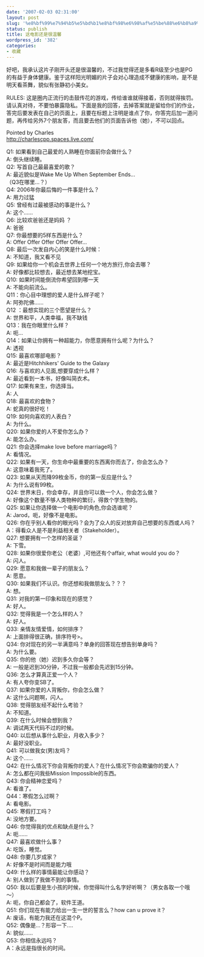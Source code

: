 ```yaml
---
date: '2007-02-03 02:31:00'
layout: post
slug: '%e8%bf%99%e7%94%b5%e5%bd%b1%e8%bf%98%e6%98%af%e5%be%88%e6%b8%a9%e9%a6%a8'
status: publish
title: 这电影还是很温馨
wordpress_id: '382'
categories:
- 收藏
---
```


好吧，我承认这片子刚开头还是很温馨的，不过我觉得还是多看R级至少也是PG的有益于身体健康。鉴于这样阳光明媚的片子会对心理造成不健康的影响，是不是明天看茶舞，貌似有张静初小美女。  
  
RULES: 这是圈内正流行的击鼓传花的游戏，传给谁谁就得接着，否则就得挨罚。请认真对待，不要怕暴露隐私。下面是我的回答，去掉答案就是留给你们的作业，答完后要发表在自己的页面上，且要在标题上注明是谁点了你，你答完后加一道问题，再传给另外7个朋友答，而且要去他们的页面告诉他（她），不可以回点。  
  
Pointed by Charles  
http://charlescpp.spaces.live.com/  
  
Q1: 如果看到自己最爱的人熟睡在你面前你会做什么？  
A: 倒头继续睡。  
Q2: 写首自己最最喜爱的歌？  
A: 最近貌似是Wake Me Up When September Ends...  
（Q3在哪里…？）  
Q4: 2006年你最后悔的一件事是什么？  
A: 用力过猛  
Q5: 曾经有过最被感动的事是什么？  
A: 这个……  
Q6: 比较欢爸爸还是妈妈 ？  
A: 爸爸  
Q7: 你最想要的5样东西是什么？  
A: Offer Offer Offer Offer Offer...  
Q8: 最后一次发自内心的笑是什么时候：  
A: 不知道，我又看不见  
Q9: 如果给你一个机会去世界上任何一个地方旅行,你会去哪？  
A: 好像都比较想去，最近想去某地挖宝。  
Q10: 如果时间能倒流你希望回到哪一天  
A: 不能向前流么。  
Q11：你心目中理想的爱人是什么样子呢？  
A: 阿弥陀佛……  
Q12 ：最想实现的三个愿望是什么？  
A: 世界和平，人类幸福，我不缺钱  
Q13：我在你眼里什么样？  
A: 呃...  
Q14：如果让你拥有一种超能力，你愿意拥有什么呢？为什么？  
A: 透视  
Q15: 最喜欢哪部电影？  
A: 最近是Hitchhikers' Guide to the Galaxy  
Q16: 与喜欢的人见面,想要穿成什么样？  
A: 最近看到一本书，好像叫简衣术。  
Q17: 如果有来生，你选择当。  
A: 人  
Q18: 最喜欢的食物？  
A: 蛇真的很好吃！  
Q19: 如何向喜欢的人表白？  
A: 为什么。  
Q20: 如果你爱的人不爱你怎么办？  
A: 能怎么办。  
Q21: 你会选择make love before marriage吗？  
A: 看情况。  
Q22: 如果有一天，你生命中最重要的东西离你而去了，你会怎么办？  
A: 这意味着我死了。  
Q23: 如果从天而降99枚金币，你的第一反应是什么？  
A: 为什么说有99枚。  
Q24: 世界末日，你会幸存，并且你可以救一个人，你会怎么做？  
A: 好像这个数量不够人类物种的繁衍，得救个学生物的。  
Q25: 如果让你选择做一个电影中的角色,你会选谁呢？  
A: Jarod，呃，好像不是电影。  
Q26: 你在乎别人看你的眼光吗？会为了众人的反对放弃自己想要的东西或人吗？  
A：得看众人是不是利益相关者（Stakeholder）。  
Q27: 想要拥有一个怎样的圣诞？  
A: 下雪。  
Q28: 如果你很爱你老公（老婆）,可他还有个affair, what would you do？  
A: 闪人。  
Q29: 愿意和我做一辈子的朋友么？  
A: 愿意。  
Q30: 如果我们不认识。你还想和我做朋友么？？？  
A: 想。  
Q31: 对我的第一印象和现在的感觉？  
A: 好人。  
Q32: 觉得我是一个怎么样的人？  
A: 好人。  
Q33: 亲情友情爱情，如何排序？  
A: 上面排得很正确，排序符号>。  
Q34: 你对现在的另一半满意吗？单身的回答现在想告别单身吗？  
A: 为什么要。  
Q35: 你的他（她）迟到多久你会等？  
A: 一般是迟到30分钟，不过我一般都会先迟到15分钟。  
Q36: 怎么才算真正爱一个人？  
A: 有人夸你变SB了。  
Q37: 如果你爱的人背叛你，你会怎么做？  
A: 这什么问题啊，闪人。  
Q38: 觉得朋友经不起什么考验？  
A: 不知道。  
Q39: 在什么时候会想到我？  
A: 调试两天代码不过的时候。  
Q40: 以后想从事什么职业，月收入多少？  
A: 最好没职业。  
Q41: 可以做我女(男)友吗？  
A: 这个……  
Q42: 在什么情况下你会背叛你的爱人？在什么情况下你会欺骗你的爱人？  
A: 怎么都在问我些Mission Impossible的东西。  
Q43: 你会精神恋爱吗？  
A: 看谁了。  
Q44：寒假怎么过啊？  
A: 看电影。  
Q45: 寒假打工吗？  
A: 没地方要。  
Q46: 你觉得我的优点和缺点是什么？  
A: 呃……  
Q47: 最喜欢做什么事？  
A: 吃饭，睡觉。  
Q48: 你要几岁成家？  
A: 好像不是时间而是能力哦  
Q49: 什么样的事情最能让你感动？  
A: 别人做到了我做不到的事情。  
Q50: 我以后要是生小孩的时候，你觉得叫什么名字好听啊？（男女各取一个哦～）  
A: 呃，你自己都会了，软件王道。  
Q51: 你们现在有能力给出一生一世的誓言么？how can u prove it？  
A: 废话，有能力我还在这混个P。  
Q52: 偶像是...？形容一下....  
A: 貌似……  
Q53: 你相信永远吗？  
A：永远是指很长的时间。  

